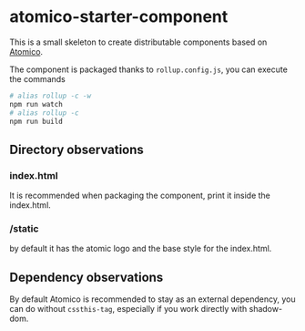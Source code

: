 # atomico-starter-component

This is a small skeleton to create distributable components based on [Atomico](https://github.com/uppercod/atomico).

The component is packaged thanks to `rollup.config.js`, you can execute the commands

```bash
# alias rollup -c -w
npm run watch
# alias rollup -c
npm run build
```

## Directory observations

### index.html

It is recommended when packaging the component, print it inside the index.html.

### /static

by default it has the atomic logo and the base style for the index.html.


## Dependency observations

By default Atomico is recommended to stay as an external dependency, you can do without `cssthis-tag`, especially if you work directly with shadow-dom.